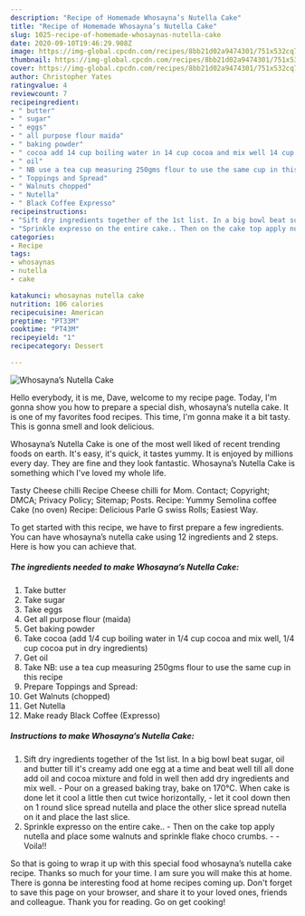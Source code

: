 ```yaml
---
description: "Recipe of Homemade Whosayna’s Nutella Cake"
title: "Recipe of Homemade Whosayna’s Nutella Cake"
slug: 1025-recipe-of-homemade-whosaynas-nutella-cake
date: 2020-09-10T19:46:29.908Z
image: https://img-global.cpcdn.com/recipes/8bb21d02a9474301/751x532cq70/whosaynas-nutella-cake-recipe-main-photo.jpg
thumbnail: https://img-global.cpcdn.com/recipes/8bb21d02a9474301/751x532cq70/whosaynas-nutella-cake-recipe-main-photo.jpg
cover: https://img-global.cpcdn.com/recipes/8bb21d02a9474301/751x532cq70/whosaynas-nutella-cake-recipe-main-photo.jpg
author: Christopher Yates
ratingvalue: 4
reviewcount: 7
recipeingredient:
- " butter"
- " sugar"
- " eggs"
- " all purpose flour maida"
- " baking powder"
- " cocoa add 14 cup boiling water in 14 cup cocoa and mix well 14 cup cocoa put in dry ingredients"
- " oil"
- " NB use a tea cup measuring 250gms flour to use the same cup in this recipe"
- " Toppings and Spread"
- " Walnuts chopped"
- " Nutella"
- " Black Coffee Expresso"
recipeinstructions:
- "Sift dry ingredients together of the 1st list. In a big bowl beat sugar, oil and butter till it&#39;s creamy add one egg at a time and beat well till all done add oil and cocoa mixture and fold in well then add dry ingredients and mix well. Pour on a greased baking tray, bake on 170°C. When cake is done let it cool a little then cut twice horizontally, let it cool down then on 1 round slice spread nutella and place the other slice spread nutella on it and place the last slice."
- "Sprinkle expresso on the entire cake.. Then on the cake top apply nutella and place some walnuts and sprinkle flake choco crumbs.  Voila!!"
categories:
- Recipe
tags:
- whosaynas
- nutella
- cake

katakunci: whosaynas nutella cake 
nutrition: 106 calories
recipecuisine: American
preptime: "PT33M"
cooktime: "PT43M"
recipeyield: "1"
recipecategory: Dessert

---
```



![Whosayna’s Nutella Cake](https://img-global.cpcdn.com/recipes/8bb21d02a9474301/751x532cq70/whosaynas-nutella-cake-recipe-main-photo.jpg)

Hello everybody, it is me, Dave, welcome to my recipe page. Today, I'm gonna show you how to prepare a special dish, whosayna’s nutella cake. It is one of my favorites food recipes. This time, I'm gonna make it a bit tasty. This is gonna smell and look delicious.

Whosayna’s Nutella Cake is one of the most well liked of recent trending foods on earth. It's easy, it's quick, it tastes yummy. It is enjoyed by millions every day. They are fine and they look fantastic. Whosayna’s Nutella Cake is something which I've loved my whole life.

Tasty Cheese chilli Recipe Cheese chilli for Mom. Contact; Copyright; DMCA; Privacy Policy; Sitemap; Posts. Recipe: Yummy Semolina coffee Cake (no oven) Recipe: Delicious Parle G swiss Rolls; Easiest Way.


To get started with this recipe, we have to first prepare a few ingredients. You can have whosayna’s nutella cake using 12 ingredients and 2 steps. Here is how you can achieve that.

<!--inarticleads1-->

##### The ingredients needed to make Whosayna’s Nutella Cake:

1. Take  butter
1. Take  sugar
1. Take  eggs
1. Get  all purpose flour (maida)
1. Get  baking powder
1. Take  cocoa (add 1/4 cup boiling water in 1/4 cup cocoa and mix well, 1/4 cup cocoa put in dry ingredients)
1. Get  oil
1. Take  NB: use a tea cup measuring 250gms flour to use the same cup in this recipe
1. Prepare  Toppings and Spread:
1. Get  Walnuts (chopped)
1. Get  Nutella
1. Make ready  Black Coffee (Expresso)




<!--inarticleads2-->

##### Instructions to make Whosayna’s Nutella Cake:

1. Sift dry ingredients together of the 1st list. In a big bowl beat sugar, oil and butter till it&#39;s creamy add one egg at a time and beat well till all done add oil and cocoa mixture and fold in well then add dry ingredients and mix well. - Pour on a greased baking tray, bake on 170°C. When cake is done let it cool a little then cut twice horizontally, - let it cool down then on 1 round slice spread nutella and place the other slice spread nutella on it and place the last slice.
1. Sprinkle expresso on the entire cake.. - Then on the cake top apply nutella and place some walnuts and sprinkle flake choco crumbs. -  - Voila!!




So that is going to wrap it up with this special food whosayna’s nutella cake recipe. Thanks so much for your time. I am sure you will make this at home. There is gonna be interesting food at home recipes coming up. Don't forget to save this page on your browser, and share it to your loved ones, friends and colleague. Thank you for reading. Go on get cooking!
